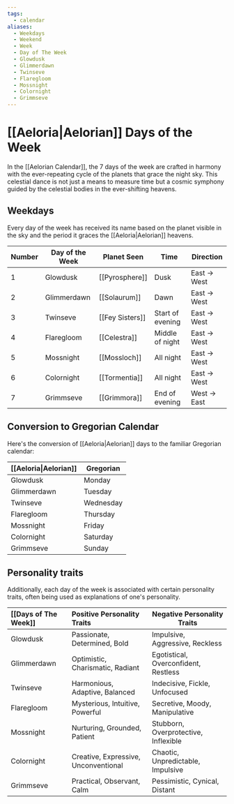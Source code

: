 ```yaml
---
tags:
  - calendar
aliases:
  - Weekdays
  - Weekend
  - Week
  - Day of The Week
  - Glowdusk
  - Glimmerdawn
  - Twinseve
  - Flaregloom
  - Mossnight
  - Colornight
  - Grimmseve
---
```

# [[Aeloria|Aelorian]] Days of the Week

In the [[Aelorian Calendar]], the 7 days of the week are crafted in harmony with the ever-repeating cycle of the planets that grace the night sky. This celestial dance is not just a means to measure time but a cosmic symphony guided by the celestial bodies in the ever-shifting heavens.

## Weekdays

Every day of the week has received its name based on the planet visible in the sky and the period it graces the [[Aeloria|Aelorian]] heavens.

| Number | Day of the Week | Planet Seen | Time | Direction |
| ---- | ---- | ---- | ---- | ---- |
| 1 | Glowdusk | [[Pyrosphere]] | Dusk | East -> West |
| 2 | Glimmerdawn | [[Solaurum]] | Dawn | East -> West |
| 3 | Twinseve | [[Fey Sisters]] | Start of evening | East -> West |
| 4 | Flaregloom | [[Celestra]] | Middle of night | East -> West |
| 5 | Mossnight | [[Mossloch]] | All night | East -> West |
| 6 | Colornight | [[Tormentia]] | All night | East -> West |
| 7 | Grimmseve | [[Grimmora]] | End of evening | West -> East |


## Conversion to Gregorian Calendar

Here's the conversion of [[Aeloria|Aelorian]] days to the familiar Gregorian calendar:

| [[Aeloria\|Aelorian]]   | Gregorian  |
| ---        | ---        |
| Glowdusk   | Monday     |
| Glimmerdawn| Tuesday    |
| Twinseve   | Wednesday  |
| Flaregloom | Thursday   |
| Mossnight  | Friday     |
| Colornight | Saturday   |
| Grimmseve  | Sunday     |

## Personality traits

Additionally, each day of the week is associated with certain personality traits, often being used as explanations of one's personality.

| [[Days of The Week]] | Positive Personality Traits | Negative Personality Traits |
| :--- | :--- | ---- |
| Glowdusk | Passionate, Determined, Bold | Impulsive, Aggressive, Reckless |
| Glimmerdawn | Optimistic, Charismatic, Radiant | Egotistical, Overconfident, Restless |
| Twinseve | Harmonious, Adaptive, Balanced | Indecisive, Fickle, Unfocused |
| Flaregloom | Mysterious, Intuitive, Powerful | Secretive, Moody, Manipulative |
| Mossnight | Nurturing, Grounded, Patient | Stubborn, Overprotective, Inflexible |
| Colornight | Creative, Expressive, Unconventional | Chaotic, Unpredictable, Impulsive |
| Grimmseve | Practical, Observant, Calm | Pessimistic, Cynical, Distant |
